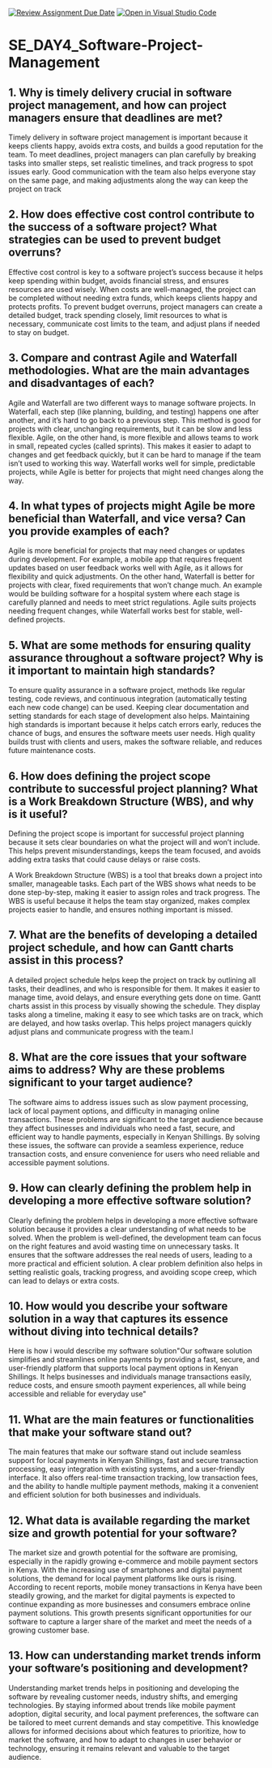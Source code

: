 [![Review Assignment Due Date](https://classroom.github.com/assets/deadline-readme-button-22041afd0340ce965d47ae6ef1cefeee28c7c493a6346c4f15d667ab976d596c.svg)](https://classroom.github.com/a/9pw6JKcu)
[![Open in Visual Studio Code](https://classroom.github.com/assets/open-in-vscode-2e0aaae1b6195c2367325f4f02e2d04e9abb55f0b24a779b69b11b9e10269abc.svg)](https://classroom.github.com/online_ide?assignment_repo_id=17140593&assignment_repo_type=AssignmentRepo)
# SE_DAY4_Software-Project-Management
## 1. Why is timely delivery crucial in software project management, and how can project managers ensure that deadlines are met?
Timely delivery in software project management is important because it keeps clients happy, avoids extra costs, and builds a good reputation for the team. To meet deadlines, project managers can plan carefully by breaking tasks into smaller steps, set realistic timelines, and track progress to spot issues early. Good communication with the team also helps everyone stay on the same page, and making adjustments along the way can keep the project on track

## 2. How does effective cost control contribute to the success of a software project? What strategies can be used to prevent budget overruns?
Effective cost control is key to a software project’s success because it helps keep spending within budget, avoids financial stress, and ensures resources are used wisely. When costs are well-managed, the project can be completed without needing extra funds, which keeps clients happy and protects profits. To prevent budget overruns, project managers can create a detailed budget, track spending closely, limit resources to what is necessary, communicate cost limits to the team, and adjust plans if needed to stay on budget.

## 3. Compare and contrast Agile and Waterfall methodologies. What are the main advantages and disadvantages of each?
Agile and Waterfall are two different ways to manage software projects. In Waterfall, each step (like planning, building, and testing) happens one after another, and it’s hard to go back to a previous step. This method is good for projects with clear, unchanging requirements, but it can be slow and less flexible. Agile, on the other hand, is more flexible and allows teams to work in small, repeated cycles (called sprints). This makes it easier to adapt to changes and get feedback quickly, but it can be hard to manage if the team isn’t used to working this way. Waterfall works well for simple, predictable projects, while Agile is better for projects that might need changes along the way.

## 4. In what types of projects might Agile be more beneficial than Waterfall, and vice versa? Can you provide examples of each?
Agile is more beneficial for projects that may need changes or updates during development. For example, a mobile app that requires frequent updates based on user feedback works well with Agile, as it allows for flexibility and quick adjustments. On the other hand, Waterfall is better for projects with clear, fixed requirements that won’t change much. An example would be building software for a hospital system where each stage is carefully planned and needs to meet strict regulations. Agile suits projects needing frequent changes, while Waterfall works best for stable, well-defined projects.

## 5. What are some methods for ensuring quality assurance throughout a software project? Why is it important to maintain high standards?
To ensure quality assurance in a software project, methods like regular testing, code reviews, and continuous integration (automatically testing each new code change) can be used. Keeping clear documentation and setting standards for each stage of development also helps. Maintaining high standards is important because it helps catch errors early, reduces the chance of bugs, and ensures the software meets user needs. High quality builds trust with clients and users, makes the software reliable, and reduces future maintenance costs.

## 6. How does defining the project scope contribute to successful project planning? What is a Work Breakdown Structure (WBS), and why is it useful?
Defining the project scope is important for successful project planning because it sets clear boundaries on what the project will and won’t include. This helps prevent misunderstandings, keeps the team focused, and avoids adding extra tasks that could cause delays or raise costs.

A Work Breakdown Structure (WBS) is a tool that breaks down a project into smaller, manageable tasks. Each part of the WBS shows what needs to be done step-by-step, making it easier to assign roles and track progress. The WBS is useful because it helps the team stay organized, makes complex projects easier to handle, and ensures nothing important is missed.

## 7. What are the benefits of developing a detailed project schedule, and how can Gantt charts assist in this process?
A detailed project schedule helps keep the project on track by outlining all tasks, their deadlines, and who is responsible for them. It makes it easier to manage time, avoid delays, and ensure everything gets done on time. Gantt charts assist in this process by visually showing the schedule. They display tasks along a timeline, making it easy to see which tasks are on track, which are delayed, and how tasks overlap. This helps project managers quickly adjust plans and communicate progress with the team.l

## 8. What are the core issues that your software aims to address? Why are these problems significant to your target audience?
The software aims to address issues such as slow payment processing, lack of local payment options, and difficulty in managing online transactions. These problems are significant to the target audience because they affect businesses and individuals who need a fast, secure, and efficient way to handle payments, especially in Kenyan Shillings. By solving these issues, the software can provide a seamless experience, reduce transaction costs, and ensure convenience for users who need reliable and accessible payment solutions.

## 9. How can clearly defining the problem help in developing a more effective software solution?
Clearly defining the problem helps in developing a more effective software solution because it provides a clear understanding of what needs to be solved. When the problem is well-defined, the development team can focus on the right features and avoid wasting time on unnecessary tasks. It ensures that the software addresses the real needs of users, leading to a more practical and efficient solution. A clear problem definition also helps in setting realistic goals, tracking progress, and avoiding scope creep, which can lead to delays or extra costs.

## 10. How would you describe your software solution in a way that captures its essence without diving into technical details?
Here is how i would describe my software solution"Our software solution simplifies and streamlines online payments by providing a fast, secure, and user-friendly platform that supports local payment options in Kenyan Shillings. It helps businesses and individuals manage transactions easily, reduce costs, and ensure smooth payment experiences, all while being accessible and reliable for everyday use"

## 11. What are the main features or functionalities that make your software stand out?
The main features that make our software stand out include seamless support for local payments in Kenyan Shillings, fast and secure transaction processing, easy integration with existing systems, and a user-friendly interface. It also offers real-time transaction tracking, low transaction fees, and the ability to handle multiple payment methods, making it a convenient and efficient solution for both businesses and individuals.

## 12. What data is available regarding the market size and growth potential for your software?
The market size and growth potential for the software are promising, especially in the rapidly growing e-commerce and mobile payment sectors in Kenya. With the increasing use of smartphones and digital payment solutions, the demand for local payment platforms like ours is rising. According to recent reports, mobile money transactions in Kenya have been steadily growing, and the market for digital payments is expected to continue expanding as more businesses and consumers embrace online payment solutions. This growth presents significant opportunities for our software to capture a larger share of the market and meet the needs of a growing customer base.

## 13. How can understanding market trends inform your software’s positioning and development?
Understanding market trends helps in positioning and developing the software by revealing customer needs, industry shifts, and emerging technologies. By staying informed about trends like mobile payment adoption, digital security, and local payment preferences, the software can be tailored to meet current demands and stay competitive. This knowledge allows for informed decisions about which features to prioritize, how to market the software, and how to adapt to changes in user behavior or technology, ensuring it remains relevant and valuable to the target audience.

